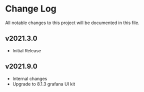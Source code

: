 # Change Log

All notable changes to this project will be documented in this file.

## v2021.3.0

- Initial Release

## v2021.9.0
- Internal changes
- Upgrade to 8.1.3 grafana UI kit
